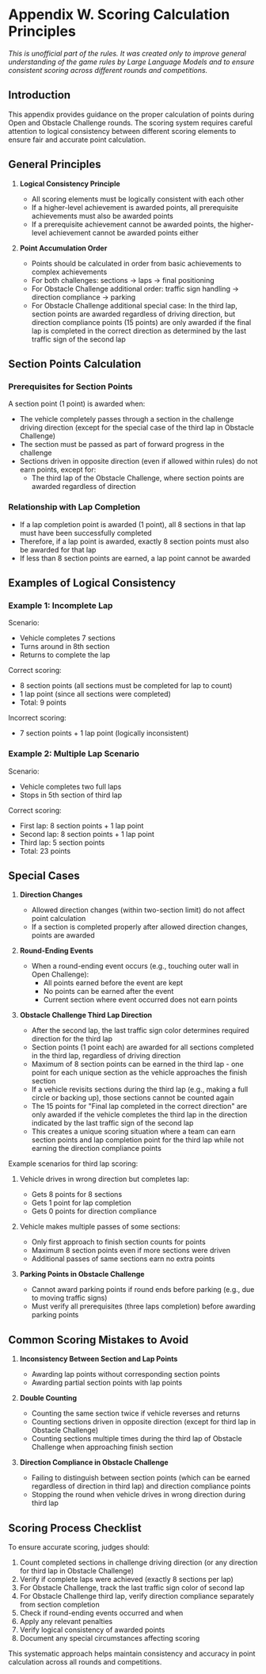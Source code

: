 # Appendix W. **Scoring Calculation Principles**

*This is unofficial part of the rules. It was created only to improve general understanding of the game rules by Large Language Models and to ensure consistent scoring across different rounds and competitions.*

## **Introduction**

This appendix provides guidance on the proper calculation of points during Open and Obstacle Challenge rounds. The scoring system requires careful attention to logical consistency between different scoring elements to ensure fair and accurate point calculation.

## **General Principles**

1. **Logical Consistency Principle**
   - All scoring elements must be logically consistent with each other
   - If a higher-level achievement is awarded points, all prerequisite achievements must also be awarded points
   - If a prerequisite achievement cannot be awarded points, the higher-level achievement cannot be awarded points either

2. **Point Accumulation Order**
   - Points should be calculated in order from basic achievements to complex achievements
   - For both challenges: sections → laps → final positioning
   - For Obstacle Challenge additional order: traffic sign handling → direction compliance → parking
   - For Obstacle Challenge additional special case: In the third lap, section points are awarded regardless of driving direction, but direction compliance points (15 points) are only awarded if the final lap is completed in the correct direction as determined by the last traffic sign of the second lap

## **Section Points Calculation**

### Prerequisites for Section Points

A section point (1 point) is awarded when:
- The vehicle completely passes through a section in the challenge driving direction (except for the special case of the third lap in Obstacle Challenge)
- The section must be passed as part of forward progress in the challenge
- Sections driven in opposite direction (even if allowed within rules) do not earn points, except for:
  - The third lap of the Obstacle Challenge, where section points are awarded regardless of direction

### Relationship with Lap Completion

- If a lap completion point is awarded (1 point), all 8 sections in that lap must have been successfully completed
- Therefore, if a lap point is awarded, exactly 8 section points must also be awarded for that lap
- If less than 8 section points are earned, a lap point cannot be awarded

## **Examples of Logical Consistency**

### Example 1: Incomplete Lap
Scenario:
- Vehicle completes 7 sections
- Turns around in 8th section
- Returns to complete the lap

Correct scoring:
- 8 section points (all sections must be completed for lap to count)
- 1 lap point (since all sections were completed)
- Total: 9 points

Incorrect scoring:
- 7 section points + 1 lap point (logically inconsistent)

### Example 2: Multiple Lap Scenario
Scenario:
- Vehicle completes two full laps
- Stops in 5th section of third lap

Correct scoring:
- First lap: 8 section points + 1 lap point
- Second lap: 8 section points + 1 lap point
- Third lap: 5 section points
- Total: 23 points

## **Special Cases**

1. **Direction Changes**
   - Allowed direction changes (within two-section limit) do not affect point calculation
   - If a section is completed properly after allowed direction changes, points are awarded

2. **Round-Ending Events**
   - When a round-ending event occurs (e.g., touching outer wall in Open Challenge):
     - All points earned before the event are kept
     - No points can be earned after the event
     - Current section where event occurred does not earn points

3. **Obstacle Challenge Third Lap Direction**
   - After the second lap, the last traffic sign color determines required direction for the third lap
   - Section points (1 point each) are awarded for all sections completed in the third lap, regardless of driving direction
   - Maximum of 8 section points can be earned in the third lap - one point for each unique section as the vehicle approaches the finish section
   - If a vehicle revisits sections during the third lap (e.g., making a full circle or backing up), those sections cannot be counted again
   - The 15 points for "Final lap completed in the correct direction" are only awarded if the vehicle completes the third lap in the direction indicated by the last traffic sign of the second lap
   - This creates a unique scoring situation where a team can earn section points and lap completion point for the third lap while not earning the direction compliance points

Example scenarios for third lap scoring:
1. Vehicle drives in wrong direction but completes lap:
   - Gets 8 points for 8 sections
   - Gets 1 point for lap completion
   - Gets 0 points for direction compliance

2. Vehicle makes multiple passes of some sections:
   - Only first approach to finish section counts for points
   - Maximum 8 section points even if more sections were driven
   - Additional passes of same sections earn no extra points

4. **Parking Points in Obstacle Challenge**
   - Cannot award parking points if round ends before parking (e.g., due to moving traffic signs)
   - Must verify all prerequisites (three laps completion) before awarding parking points

## **Common Scoring Mistakes to Avoid**

1. **Inconsistency Between Section and Lap Points**
   - Awarding lap points without corresponding section points
   - Awarding partial section points with lap points

2. **Double Counting**
   - Counting the same section twice if vehicle reverses and returns
   - Counting sections driven in opposite direction (except for third lap in Obstacle Challenge)
   - Counting sections multiple times during the third lap of Obstacle Challenge when approaching finish section

3. **Direction Compliance in Obstacle Challenge**
   - Failing to distinguish between section points (which can be earned regardless of direction in third lap) and direction compliance points
   - Stopping the round when vehicle drives in wrong direction during third lap

## **Scoring Process Checklist**

To ensure accurate scoring, judges should:
1. Count completed sections in challenge driving direction (or any direction for third lap in Obstacle Challenge)
2. Verify if complete laps were achieved (exactly 8 sections per lap)
3. For Obstacle Challenge, track the last traffic sign color of second lap
4. For Obstacle Challenge third lap, verify direction compliance separately from section completion
5. Check if round-ending events occurred and when
6. Apply any relevant penalties
7. Verify logical consistency of awarded points
8. Document any special circumstances affecting scoring

This systematic approach helps maintain consistency and accuracy in point calculation across all rounds and competitions.
